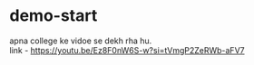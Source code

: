 # demo-start
apna college ke vidoe se dekh rha hu.
<br>
link - https://youtu.be/Ez8F0nW6S-w?si=tVmgP2ZeRWb-aFV7
